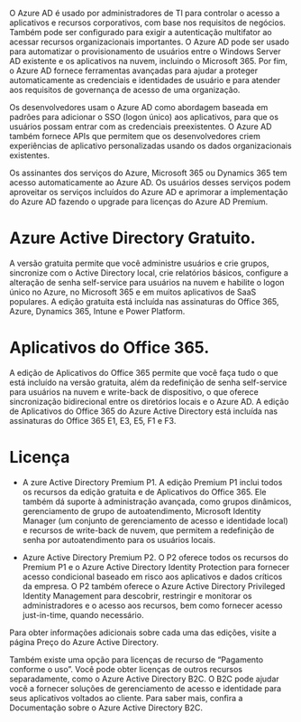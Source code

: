 O Azure AD é usado por administradores de TI para controlar o acesso a aplicativos e recursos corporativos, com base nos requisitos de negócios. Também pode ser configurado para exigir a autenticação multifator ao acessar recursos organizacionais importantes. O Azure AD pode ser usado para automatizar o provisionamento de usuários entre o Windows Server AD existente e os aplicativos na nuvem, incluindo o Microsoft 365. Por fim, o Azure AD fornece ferramentas avançadas para ajudar a proteger automaticamente as credenciais e identidades de usuário e para atender aos requisitos de governança de acesso de uma organização.

Os desenvolvedores usam o Azure AD como abordagem baseada em padrões para adicionar o SSO (logon único) aos aplicativos, para que os usuários possam entrar com as credenciais preexistentes. O Azure AD também fornece APIs que permitem que os desenvolvedores criem experiências de aplicativo personalizadas usando os dados organizacionais existentes.

Os assinantes dos serviços do Azure, Microsoft 365 ou Dynamics 365 tem acesso automaticamente ao Azure AD. Os usuários desses serviços podem aproveitar os serviços incluídos do Azure AD e aprimorar a implementação do Azure AD fazendo o upgrade para licenças do Azure AD Premium.

# Azure Active Directory Gratuito. 

A versão gratuita permite que você administre usuários e crie grupos, sincronize com o Active Directory local, crie relatórios básicos, configure a alteração de senha self-service para usuários na nuvem e habilite o logon único no Azure, no Microsoft 365 e em muitos aplicativos de SaaS populares. A edição gratuita está incluída nas assinaturas do Office 365, Azure, Dynamics 365, Intune e Power Platform.

# Aplicativos do Office 365. 

A edição de Aplicativos do Office 365 permite que você faça tudo o que está incluído na versão gratuita, além da redefinição de senha self-service para usuários na nuvem e write-back de dispositivo, o que oferece sincronização bidirecional entre os diretórios locais e o Azure AD. A edição de Aplicativos do Office 365 do Azure Active Directory está incluída nas assinaturas do Office 365 E1, E3, E5, F1 e F3.

# Licença

- A zure Active Directory Premium P1. 
A edição Premium P1 inclui todos os recursos da edição gratuita e de Aplicativos do Office 365. Ele também dá suporte à administração avançada, como grupos dinâmicos, gerenciamento de grupo de autoatendimento, Microsoft Identity Manager (um conjunto de gerenciamento de acesso e identidade local) e recursos de write-back de nuvem, que permitem a redefinição de senha por autoatendimento para os usuários locais.

- Azure Active Directory Premium P2. O P2 oferece todos os recursos do Premium P1 e o Azure Active Directory Identity Protection para fornecer acesso condicional baseado em risco aos aplicativos e dados críticos da empresa. O P2 também oferece o Azure Active Directory Privileged Identity Management para descobrir, restringir e monitorar os administradores e o acesso aos recursos, bem como fornecer acesso just-in-time, quando necessário.

Para obter informações adicionais sobre cada uma das edições, visite a página Preço do Azure Active Directory.

Também existe uma opção para licenças de recurso de “Pagamento conforme o uso”. Você pode obter licenças de outros recursos separadamente, como o Azure Active Directory B2C. O B2C pode ajudar você a fornecer soluções de gerenciamento de acesso e identidade para seus aplicativos voltados ao cliente. Para saber mais, confira a Documentação sobre o Azure Active Directory B2C.
